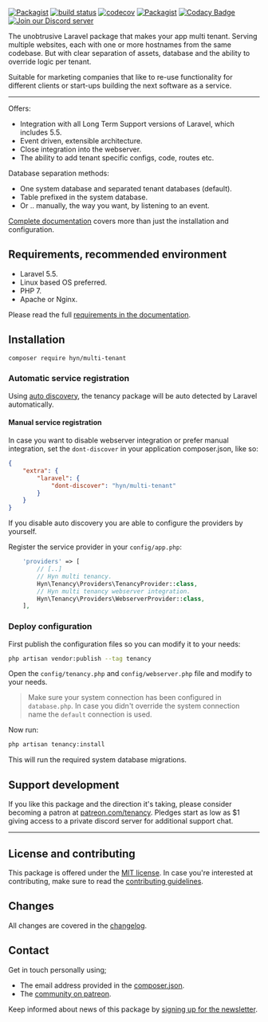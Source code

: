[![Packagist](https://img.shields.io/packagist/v/hyn/multi-tenant.svg)]()
[![build status](https://gitlab.com/hyn-me/multi-tenant/badges/4.x/build.svg)](https://gitlab.com/hyn-me/multi-tenant/commits/4.x)
[![codecov](https://codecov.io/gl/hyn-me/multi-tenant/branch/4.x/graph/badge.svg)](https://codecov.io/gl/hyn-me/multi-tenant/branch/4.x)
[![Packagist](https://img.shields.io/packagist/dt/hyn/multi-tenant.svg)]()
[![Codacy Badge](https://api.codacy.com/project/badge/Grade/ac3e21d7a5f64e3f87f64c4913c1ca09?branch=4.x)](https://www.codacy.com/app/Luceos/multi-tenant)
[![Join our Discord server](https://discordapp.com/api/guilds/146267795754057729/embed.png)](https://laravel-tenancy.com/chat)

The unobtrusive Laravel package that makes your app multi tenant. Serving 
multiple websites, each with one or more hostnames from the same codebase. But
with clear separation of assets, database and the ability to override logic per
tenant.

Suitable for marketing companies that like to re-use functionality
for different clients or start-ups building the next software as a
 service.

---

Offers:

- Integration with all Long Term Support versions of Laravel, which includes 5.5.
- Event driven, extensible architecture.  
- Close integration into the webserver.
- The ability to add tenant specific configs, code, routes etc.

Database separation methods:

- One system database and separated tenant databases (default).
- Table prefixed in the system database.
- Or .. manually, the way you want, by listening to an event.

[Complete documentation](https://laravel-tenancy.com) covers more than just the
 installation and configuration.

## Requirements, recommended environment

- Laravel 5.5.
- Linux based OS preferred.
- PHP 7.
- Apache or Nginx.

Please read the full [requirements in the documentation](https://laravel-tenancy.com/documentation/introduction/requirements).

## Installation

```bash
composer require hyn/multi-tenant
```

### Automatic service registration

Using [auto discovery](https://medium.com/@taylorotwell/package-auto-discovery-in-laravel-5-5-ea9e3ab20518), the
tenancy package will be auto detected by Laravel automatically. 

#### Manual service registration

In case you want to disable webserver integration or prefer manual integration, 
set the `dont-discover` in your application composer.json, like so:

```json
{
    "extra": {
        "laravel": {
            "dont-discover": "hyn/multi-tenant"
        }
    }
}
```

If you disable auto discovery you are able to configure the providers by yourself.

Register the service provider in your `config/app.php`:

```php
    'providers' => [
        // [..]
        // Hyn multi tenancy.
        Hyn\Tenancy\Providers\TenancyProvider::class,
        // Hyn multi tenancy webserver integration.
        Hyn\Tenancy\Providers\WebserverProvider::class,
    ],
```

### Deploy configuration

First publish the configuration files so you can modify it to your needs:

```bash
php artisan vendor:publish --tag tenancy
```

Open the `config/tenancy.php` and `config/webserver.php` file and modify to your needs.

> Make sure your system connection has been configured in `database.php`. In case you didn't override the system connection name the `default` connection is used.

Now run:

```bash
php artisan tenancy:install
```
This will run the required system database migrations.

## Support development

If you like this package and the direction it's taking, please consider becoming a patron at [patreon.com/tenancy](http://patreon.com/tenancy). Pledges start as low as $1 giving access to a private discord server for additional support chat.

---

## License and contributing

This package is offered under the [MIT license](license.md). In case you're interested at
contributing, make sure to read the [contributing guidelines](.github/CONTRIBUTING.md).

## Changes

All changes are covered in the [changelog](changelog.md).

## Contact

Get in touch personally using;

- The email address provided in the [composer.json](composer.json).
- The [community on patreon](http://patreon.com/tenancy/community).

Keep informed about news of this package by [signing up for the newsletter](https://confirmsubscription.com/h/i/DB343D4781A9960C).

